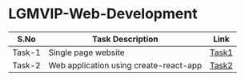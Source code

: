 # LGMVIP-Web-Development

| S.No | Task Description | Link | 
|------|--------------|------|
|Task-1|Single page website|[Task1](https://https://github.com/its-me-saurav/LGMVIP-Web-Development/tree/main/Task1)|
|Task-2|Web application using create-react-app|[Task2](https://)|





